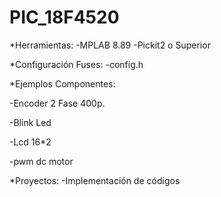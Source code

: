 # PIC_18F4520

*Herramientas: -MPLAB 8.89 -Pickit2 o Superior

*Configuración Fuses: -config.h

*Ejemplos Componentes: 

-Encoder 2 Fase 400p.

-Blink Led 

-Lcd 16*2

-pwm dc motor

*Proyectos: -Implementación de códigos
